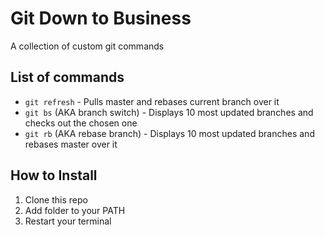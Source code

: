 # Git Down to Business
A collection of custom git commands


## List of commands

* `git refresh` - Pulls master and rebases current branch over it
* `git bs` (AKA branch switch) - Displays 10 most updated branches and checks out the chosen one
* `git rb` (AKA rebase branch) - Displays 10 most updated branches and rebases master over it


## How to Install

1. Clone this repo
2. Add folder to your PATH
3. Restart your terminal